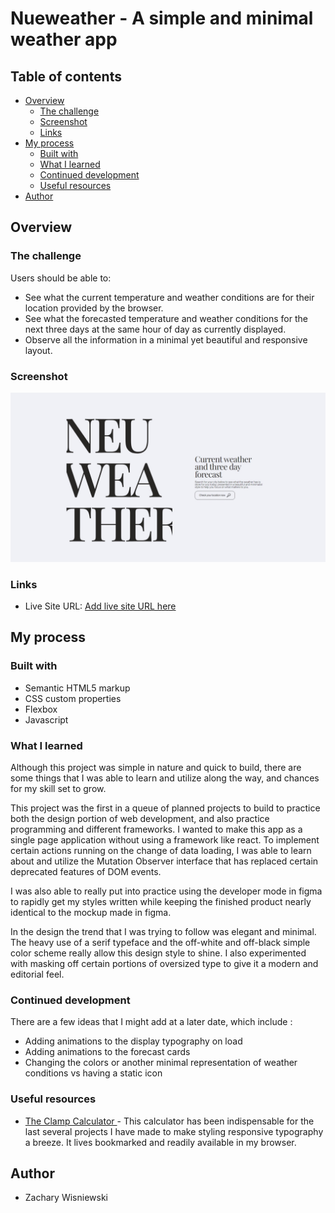 # Nueweather - A simple and minimal weather app

## Table of contents

- [Overview](#overview)
  - [The challenge](#the-challenge)
  - [Screenshot](#screenshot)
  - [Links](#links)
- [My process](#my-process)
  - [Built with](#built-with)
  - [What I learned](#what-i-learned)
  - [Continued development](#continued-development)
  - [Useful resources](#useful-resources)
- [Author](#author)

## Overview

### The challenge

Users should be able to:

- See what the current temperature and weather conditions are for their location provided by the browser. 
- See what the forecasted temperature and weather conditions for the next three days at the same hour of day as currently displayed. 
- Observe all the information in a minimal yet beautiful and responsive layout. 

### Screenshot

![](./assets/screenshot.jpeg)

### Links

- Live Site URL: [Add live site URL here](https://your-live-site-url.com)

## My process

### Built with

- Semantic HTML5 markup
- CSS custom properties
- Flexbox
- Javascript 


### What I learned

Although this project was simple in nature and quick to build, there are some things that I was able to learn and utilize along the way, and chances for my skill set to grow. 

This project was the first in a queue of planned projects to build to practice both the design portion of web development, and also practice programming and different frameworks. I wanted to make this app as a single page application without using a framework like react. To implement certain actions running on the change of data loading, I was able to learn about and utilize the Mutation Observer interface that has replaced certain deprecated features of DOM events. 

I was also able to really put into practice using the developer mode in figma to rapidly get my styles written while keeping the finished product nearly identical to the mockup made in figma. 

In the design the trend that I was trying to follow was elegant and minimal. The heavy use of a serif typeface and the off-white and off-black simple color scheme really allow this design style to shine. I also experimented with masking off certain portions of oversized type to give it a modern and editorial feel. 


### Continued development

There are a few ideas that I might add at a later date, which include :
- Adding animations to the display typography on load
- Adding animations to the forecast cards
- Changing the colors or another minimal representation of weather conditions vs having a static icon 

### Useful resources

- [The Clamp Calculator ](https://royalfig.github.io/fluid-typography-calculator/#:~:text=The%20Clamp%20Calculator%20%F0%9F%A7%AE%201%20Enter%20min%20and,formula%20that%20you%20can%20copy%20into%20your%20CSS) - This calculator has been indispensable for the last several projects I have made to make styling responsive typography a breeze. It lives bookmarked and readily available in my browser. 


## Author

- Zachary Wisniewski

